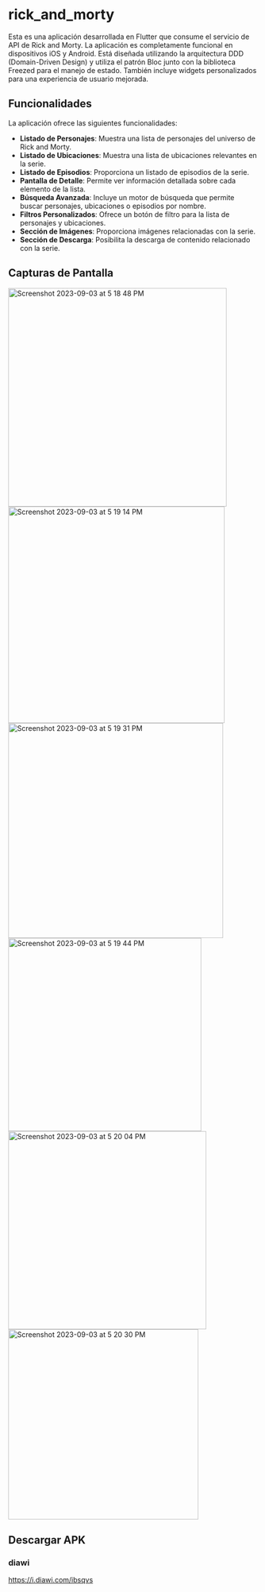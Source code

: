 # rick_and_morty

Esta es una aplicación desarrollada en Flutter que consume el servicio de API de Rick and Morty. La aplicación es completamente funcional en dispositivos iOS y Android. Está diseñada utilizando la arquitectura DDD (Domain-Driven Design) y utiliza el patrón Bloc junto con la biblioteca Freezed para el manejo de estado. También incluye widgets personalizados para una experiencia de usuario mejorada.

## Funcionalidades

La aplicación ofrece las siguientes funcionalidades:

- **Listado de Personajes**: Muestra una lista de personajes del universo de Rick and Morty.
- **Listado de Ubicaciones**: Muestra una lista de ubicaciones relevantes en la serie.
- **Listado de Episodios**: Proporciona un listado de episodios de la serie.
- **Pantalla de Detalle**: Permite ver información detallada sobre cada elemento de la lista.
- **Búsqueda Avanzada**: Incluye un motor de búsqueda que permite buscar personajes, ubicaciones o episodios por nombre.
- **Filtros Personalizados**: Ofrece un botón de filtro para la lista de personajes y ubicaciones.
- **Sección de Imágenes**: Proporciona imágenes relacionadas con la serie.
- **Sección de Descarga**: Posibilita la descarga de contenido relacionado con la serie.

## Capturas de Pantalla
<img width="440" alt="Screenshot 2023-09-03 at 5 18 48 PM" src="https://github.com/luiscl32/rick_and_morty/assets/8031026/2fffe8b5-005b-45d8-96c9-b37cfb5362ce">
<img width="436" alt="Screenshot 2023-09-03 at 5 19 14 PM" src="https://github.com/luiscl32/rick_and_morty/assets/8031026/9b93263e-5b08-4068-9af4-76f148d8e2d3">
<img width="433" alt="Screenshot 2023-09-03 at 5 19 31 PM" src="https://github.com/luiscl32/rick_and_morty/assets/8031026/0c0118ff-7c92-4249-9805-c5ffdde924d5">
<img width="389" alt="Screenshot 2023-09-03 at 5 19 44 PM" src="https://github.com/luiscl32/rick_and_morty/assets/8031026/509584b5-1bb4-4805-bac4-e4a7147cb2ac">
<img width="399" alt="Screenshot 2023-09-03 at 5 20 04 PM" src="https://github.com/luiscl32/rick_and_morty/assets/8031026/efed5c19-d8b8-4c1d-92f7-fd7c8eb20658">
<img width="383" alt="Screenshot 2023-09-03 at 5 20 30 PM" src="https://github.com/luiscl32/rick_and_morty/assets/8031026/06116ec6-12d2-4271-a3c1-1b2cc572f2f0">

## Descargar APK 
### diawi
https://i.diawi.com/ibsqvs
